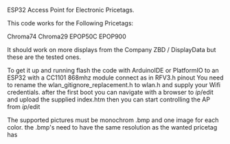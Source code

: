 ESP32 Access Point for Electronic Pricetags.


This code works for the Following Pricetags:

Chroma74
Chroma29
EPOP50C
EPOP900

It should work on more displays from the Company ZBD / DisplayData but these are the tested ones.

To get it up and running flash the code with ArduinoIDE or PlatformIO to an ESP32 with a CC1101 868mhz module connect as in RFV3.h pinout
You need to rename the wlan_gitignore_replacement.h to wlan.h and supply your Wifi credentials. 
after the first boot you can navigate with a browser to *ip*/edit and upload the supplied index.htm then you can start controlling the AP from *ip*/edit


The supported pictures must be monochrom .bmp and one image for each color. 
the .bmp's need to have the same resolution as the wanted pricetag has